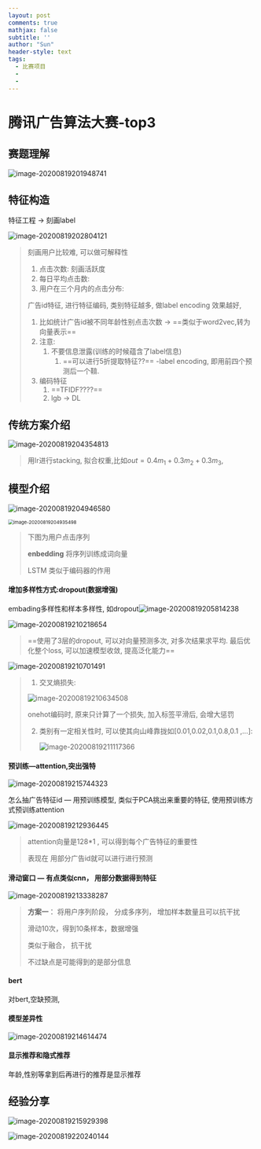 ```yaml
---
layout: post
comments: true
mathjax: false
subtitle: ''
author: "Sun"
header-style: text
tags:
  - 比赛项目	
  - 
  - 
---
```


# 腾讯广告算法大赛-top3

## 赛题理解

![image-20200819201948741](/img/in-post/20_07/image-20200819201948741.png)

## 特征构造

特征工程 -> 刻画label

![image-20200819202804121](/img/in-post/20_07/image-20200819202804121.png)

> 刻画用户比较难, 可以做可解释性
>
> 1. 点击次数: 刻画活跃度
> 2. 每日平均点击数: 
> 3. 用户在三个月内的点击分布: 
>
> 广告id特征, 进行特征编码, 类别特征越多, 做label encoding 效果越好, 
>
> 1. 比如统计广告id被不同年龄性别点击次数 -> ==类似于word2vec,转为向量表示==
> 2. 注意:
>    1. 不要信息泄露(训练的时候蕴含了label信息) 
>       1. ==可以进行5折提取特征??== -label encoding, 即用前四个预测后一个鞥.
> 3. 编码特征
>    1. ==TFIDF????==
>    2. lgb -> DL 

## 传统方案介绍

![image-20200819204354813](/img/in-post/20_07/image-20200819204354813.png)

> 用lr进行stacking, 拟合权重,比如$out = 0.4m_1+0.3m_2+0.3m_3$,

## 模型介绍



![image-20200819204946580](/img/in-post/20_07/image-20200819204946580.png)

<img src="/img/in-post/20_07/image-20200819204935498.png" alt="image-20200819204935498" style="zoom:67%;" />

> 下图为用户点击序列
>
> **enbedding** 将序列训练成词向量
>
> LSTM  类似于编码器的作用
>
> 

#### 增加多样性方式:dropout(数据增强)

embading多样性和样本多样性, 如dropout![image-20200819205814238](/img/in-post/20_07/image-20200819205814238.png)

![image-20200819210218654](/img/in-post/20_07/image-20200819210218654.png)

> ==使用了3层的dropout, 可以对向量预测多次, 对多次结果求平均. 最后优化整个loss, 可以加速模型收敛, 提高泛化能力==

![image-20200819210701491](/img/in-post/20_07/image-20200819210701491.png)

> 1. 交叉熵损失:
>
> ![image-20200819210634508](/img/in-post/20_07/image-20200819210634508.png)
>
> onehot编码时, 原来只计算了一个损失,    加入标签平滑后, 会增大惩罚
>
> 2. 类别有一定相关性时, 可以使其向山峰靠拢如[0.01,0.02,0.1,0.8,0.1 ,…]:
>
>    ![image-20200819211117366](/img/in-post/20_07/image-20200819211117366.png)

#### 预训练—attention,突出强特

![image-20200819215744323](/img/in-post/20_07/image-20200819215744323.png)

怎么抽广告特征id — 用预训练模型, 类似于PCA挑出来重要的特征, 使用预训练方式预训练attention

![image-20200819212936445](/img/in-post/20_07/image-20200819212936445.png)

> attention向量是128*1 , 可以得到每个广告特征的重要性
>
> 表现在 用部分广告id就可以进行进行预测

#### 滑动窗口 — 有点类似cnn， 用部分数据得到特征

![image-20200819213338287](/img/in-post/20_07/image-20200819213338287.png)

> **方案一**： 将用户序列阶段， 分成多序列， 增加样本数量且可以抗干扰
>
> 滑动10次，得到10条样本，数据增强
>
> 类似于融合， 抗干扰
>
> 不过缺点是可能得到的是部分信息

#### bert

对bert,空缺预测,

#### 模型差异性

![image-20200819214614474](/img/in-post/20_07/image-20200819214614474.png)

####  显示推荐和隐式推荐

年龄,性别等拿到后再进行的推荐是显示推荐

## 经验分享

![image-20200819215929398](/img/in-post/20_07/image-20200819215929398.png)

![image-20200819220240144](/img/in-post/20_07/image-20200819220240144.png)











